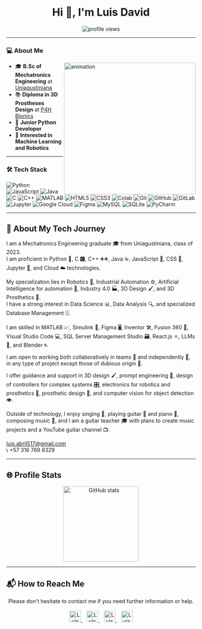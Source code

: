 <h1 align="center">Hi 👋, I'm Luis David</h1>

<p align="center">
  <img src="https://komarev.com/ghpvc/?username=Lucho517567&color=green" alt="profile views"/>
</p>

---

### 💻 About Me

<img align="right" src="https://github.com/Adam-pw/Adam-pw/blob/main/animation_500_kxa883sd.gif" width="350" alt="animation" />

- 🎓 **B.Sc of Mechatronics Engineering** at [Uniagustiniana](https://www.uniagustiniana.edu.co/)
- 📚 **Diploma in 3D Prostheses Design** at [P4H Bionics](https://www.p4hbionics.academy/)
- 👑 **Junior Python Developer**
- 🤔 **Interested in Machine Learning and Robotics**

---

### 🛠 Tech Stack

![Python](https://img.shields.io/badge/python-3776AB?style=for-the-badge&logo=python&logoColor=white)
![JavaScript](https://img.shields.io/badge/javascript-F7DF1E?style=for-the-badge&logo=javascript&logoColor=white)
![Java](https://img.shields.io/badge/java-007396?style=for-the-badge&logo=java&logoColor=white)
![C](https://img.shields.io/badge/c-00599C?style=for-the-badge&logo=c&logoColor=white)
![C++](https://img.shields.io/badge/c++-00599C?style=for-the-badge&logo=c%2B%2B&logoColor=white)
![MATLAB](https://img.shields.io/badge/MATLAB-0076A8?style=for-the-badge&logo=matlab&logoColor=white)
![HTML5](https://img.shields.io/badge/html5-E34F26?style=for-the-badge&logo=html5&logoColor=white)
![CSS3](https://img.shields.io/badge/css3-1572B6?style=for-the-badge&logo=css3&logoColor=white)
![Colab](https://img.shields.io/badge/colab-F9AB00?style=for-the-badge&logo=googlecolab&logoColor=white)
![Git](https://img.shields.io/badge/git-F05032?style=for-the-badge&logo=git&logoColor=white)
![GitHub](https://img.shields.io/badge/github-181717?style=for-the-badge&logo=github&logoColor=white)
![GitLab](https://img.shields.io/badge/gitlab-FC6D26?style=for-the-badge&logo=gitlab&logoColor=white)
![Jupyter](https://img.shields.io/badge/jupyter-F37626?style=for-the-badge&logo=jupyter&logoColor=white)
![Google Cloud](https://img.shields.io/badge/google%20cloud-4285F4?style=for-the-badge&logo=google-cloud&logoColor=white)
![Figma](https://img.shields.io/badge/figma-F24E1E?style=for-the-badge&logo=figma&logoColor=white)
![MySQL](https://img.shields.io/badge/mysql-4479A1?style=for-the-badge&logo=mysql&logoColor=white)
![SQLite](https://img.shields.io/badge/sqlite-003B57?style=for-the-badge&logo=sqlite&logoColor=white)
![PyCharm](https://img.shields.io/badge/pycharm-000000?style=for-the-badge&logo=pycharm&logoColor=white)

---

## 🧬 About My Tech Journey

I am a Mechatronics Engineering graduate 🎓 from Uniagustiniana, class of 2023.  
I am proficient in Python 🐍, C 🅲, C++ ➕➕, Java ☕, JavaScript 📜, CSS 🎨, Jupyter 📓, and Cloud ☁️ technologies.  

My specialization lies in Robotics 🤖, Industrial Automation ⚙️, Artificial Intelligence for automation 🧠, Industry 4.0 🏭, 3D Design 🖌️, and 3D Prosthetics 🦾.  
I have a strong interest in Data Science 📊, Data Analysis 🔍, and specialized Database Management 🗄️.

I am skilled in MATLAB 📈, Simulink 🔄, Figma 🖥️, Inventor 🛠️, Fusion 360 🧩, Visual Studio Code 💻, SQL Server Management Studio 🗃️, React.js ⚛️, LLMs 🤖, and Blender 🌀.

I am open to working both collaboratively in teams 🤝 and independently 👤, in any type of project except those of dubious origin 🚫.

I offer guidance and support in 3D design 🖌️, prompt engineering 💬, design of controllers for complex systems 🎛️, electronics for robotics and prosthetics 🔧, prosthetic design 🦿, and computer vision for object detection 👁️.

Outside of technology, I enjoy singing 🎤, playing guitar 🎸 and piano 🎹, composing music 🎼, and I am a guitar teacher 🎓 with plans to create music projects and a YouTube guitar channel 📺.

[luis.abril517@gmail.com](mailto:luis.abril517@gmail.com)  
📞 +57 316 769 8329

---

## 🌐 Profile Stats

<p align="center">
  <img height="200" src="https://github-readme-stats.vercel.app/api?username=Lucho517567&show_icons=true&theme=tokyonight" alt="GitHub stats"/>
</p>

---

## 📬 How to Reach Me

<p align="center">
  Please don't hesitate to contact me if you need further information or help.<br><br>
  <a href="https://www.instagram.com/luchiitoo_david/" target="_blank">
    <img alt="Luis David | Instagram" width="30" src="https://img.icons8.com/ios-glyphs/50/000000/instagram-new.png" />
  </a>
  &nbsp;&nbsp;
  <a href="mailto:luis.abril517@gmail.com">
    <img alt="Luis David | Gmail" width="30" src="https://img.icons8.com/ios-glyphs/50/000000/gmail.png" />
  </a>
  &nbsp;&nbsp;
  <a href="https://teams.live.com/meet/931010073683?p=yKDUlFWsQ0yn8Pc6mO">
    <img alt="Luis David | Skype" width="30" src="https://img.icons8.com/ios-glyphs/50/000000/skype.png" />
  </a>
  &nbsp;&nbsp;
  <a href="https://www.linkedin.com/in/luis-david-abril-torres-8a095a26a/">
    <img alt="Luis David | LinkedIn" width="30" src="https://img.icons8.com/ios-glyphs/50/000000/linkedin.png" />
  </a>
</p>
